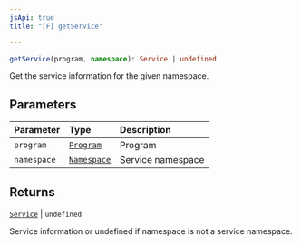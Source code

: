 ```yaml
---
jsApi: true
title: "[F] getService"

---
```

```ts
getService(program, namespace): Service | undefined
```

Get the service information for the given namespace.

## Parameters

| Parameter | Type | Description |
| :------ | :------ | :------ |
| `program` | [`Program`](Interface.Program.md) | Program |
| `namespace` | [`Namespace`](Interface.Namespace.md) | Service namespace |

## Returns

[`Service`](Namespace.decorators.Interface.Service.md) \| `undefined`

Service information or undefined if namespace is not a service namespace.
